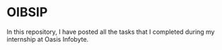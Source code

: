 # OIBSIP
In this repository, I have posted all the tasks that I completed during my internship at Oasis Infobyte.

